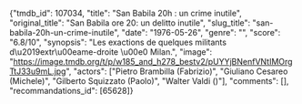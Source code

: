 {"tmdb_id": 107034, "title": "San Babila 20h : un crime inutile", "original_title": "San Babila ore 20: un delitto inutile", "slug_title": "san-babila-20h-un-crime-inutile", "date": "1976-05-26", "genre": "", "score": "6.8/10", "synopsis": "Les exactions de quelques militants d\u2019extr\u00eame-droite \u00e0 Milan.", "image": "https://image.tmdb.org/t/p/w185_and_h278_bestv2/pUYYjBNenfVNtIMOrgTtJ33u9mL.jpg", "actors": ["Pietro Brambilla (Fabrizio)", "Giuliano Cesareo (Michele)", "Gilberto Squizzato (Paolo)", "Walter Valdi ()"], "comments": [], "recommandations_id": [65628]}